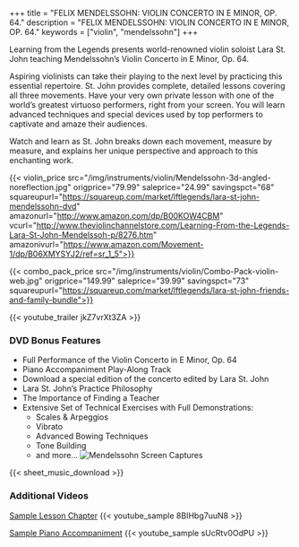 +++
title = "FELIX MENDELSSOHN: VIOLIN CONCERTO IN E MINOR, OP. 64."
description = "FELIX MENDELSSOHN: VIOLIN CONCERTO IN E MINOR, OP. 64."
keywords = ["violin", "mendelssohn"]
+++

Learning from the Legends presents world-renowned violin soloist Lara St. John teaching  Mendelssohn’s Violin Concerto in E Minor, Op. 64.

Aspiring violinists can take their playing to the next level by practicing this essential repertoire. St. John provides complete, detailed lessons covering all three movements. Have your very own private lesson with one of the world’s greatest virtuoso performers, right from your screen. You will learn advanced techniques and special devices used by top performers to captivate and amaze their audiences.

Watch and learn as St. John breaks down each movement, measure by measure, and explains her unique perspective and approach to this enchanting work.

{{< violin_price src="/img/instruments/violin/Mendelssohn-3d-angled-noreflection.jpg" origprice="79.99" saleprice="24.99" savingspct="68" squareupurl="https://squareup.com/market/lftlegends/lara-st-john-mendelssohn-dvd" amazonurl="http://www.amazon.com/dp/B00KOW4CBM" vcurl="http://www.theviolinchannelstore.com/Learning-From-the-Legends-Lara-St-John-Mendelssoh-p/8276.htm" amazonivurl="https://www.amazon.com/Movement-1/dp/B06XMYSYJ2/ref=sr_1_5">}}

{{< combo_pack_price src="/img/instruments/violin/Combo-Pack-violin-web.jpg" origprice="149.99" saleprice="39.99" savingspct="73" squareupurl="https://squareup.com/market/lftlegends/lara-st-john-friends-and-family-bundle">}}

{{< youtube_trailer jkZ7vrXt3ZA >}}

### DVD Bonus Features
* Full Performance of the Violin Concerto in E Minor, Op. 64
* Piano Accompaniment Play-Along Track
* Download a special edition of the concerto edited by Lara St. John
* Lara St. John’s Practice Philosophy
* The Importance of Finding a Teacher
* Extensive Set of Technical Exercises with Full Demonstrations:
  * Scales & Arpeggios
  * Vibrato
  * Advanced Bowing Techniques
  * Tone Building
  * and more...
![Mendelssohn Screen Captures](/img/instruments/violin/Mendelssohn-Features-caps.jpg "")

{{< sheet_music_download >}}

### Additional Videos
[Sample Lesson Chapter](https://www.youtube.com/watch?v=8BIHbg7uuN8&hd=1) {{< youtube_sample 8BIHbg7uuN8 >}}

[Sample Piano Accompaniment](https://www.youtube.com/watch?v=sUcRtv0OdPU&hd=1) {{< youtube_sample sUcRtv0OdPU >}}
